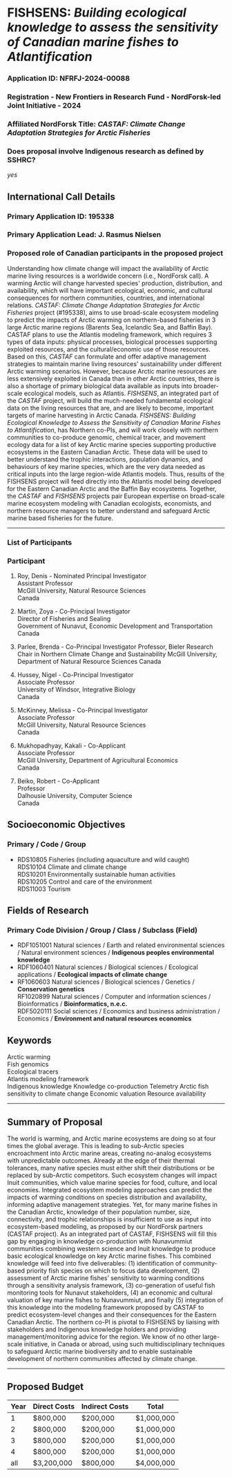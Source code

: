 # FISHSENS: _Building ecological knowledge to assess the sensitivity of Canadian marine fishes to Atlantification_
### Application ID: NFRFJ-2024-00088
### Registration - New Frontiers in Research Fund - NordForsk-led Joint Initiative - 2024

### Affiliated NordForsk Title: _CASTAF: Climate Change Adaptation Strategies for Arctic Fisheries_

### Does proposal involve Indigenous research as defined by SSHRC?
_yes_

## International Call Details

### Primary Application ID: 195338
### Primary Application Lead: J. Rasmus Nielsen
### Proposed role of Canadian participants in the proposed project
Understanding how climate change will impact the availability of Arctic marine living resources is a worldwide
concern (i.e., NordForsk call). A warming Arctic will change harvested species' production, distribution, and
availability, which will have important ecological, economic, and cultural consequences for northern
communities, countries, and international relations. _CASTAF: Climate Change Adaptation Strategies for Arctic
Fisheries_ project (#195338), aims to use broad-scale ecosystem modeling to predict the impacts of Arctic
warming on northern-based fisheries in 3 large Arctic marine regions (Barents Sea, Icelandic Sea, and Baffin
Bay). CASTAF plans to use the Atlantis modeling framework, which requires 3 types of data inputs: physical
processes, biological processes supporting exploited resources, and the cultural/economic use of those
resources. Based on this, _CASTAF_ can formulate and offer adaptive management strategies to maintain marine
living resources' sustainability under different Arctic warming scenarios. However, because Arctic marine
resources are less extensively exploited in Canada than in other Arctic countries, there is also a shortage of
primary biological data available as inputs into broader-scale ecological models, such as Atlantis. _FISHSENS_, an
integrated part of the _CASTAF_ project, will build the much-needed fundamental ecological data on the living
resources that are, and are likely to become, important targets of marine harvesting in Arctic Canada.
_FISHSENS: Building Ecological Knowledge to Assess the Sensitivity of Canadian Marine Fishes to Atlantification_,
has Northern co-PIs, and will work closely with northern communities to co-produce genomic, chemical tracer,
and movement ecology data for a list of key Arctic marine species supporting productive ecosystems in the
Eastern Canadian Arctic. These data will be used to better understand the trophic interactions, population
dynamics, and behaviours of key marine species, which are the very data needed as critical inputs into the
large region-wide Atlantis models. Thus, results of the FISHSENS project will feed directly into the Atlantis
model being developed for the Eastern Canadian Arctic and the Baffin Bay ecosystems. Together, the _CASTAF_
and _FISHSENS_ projects pair European expertise on broad-scale marine ecosystem modeling with Canadian
ecologists, economists, and northern resource managers to better understand and safeguard Arctic marine based
fisheries for the future.
***
### List of Participants

### Participant
1. Roy, Denis - Nominated Principal Investigator  
   Assistant Professor  
   McGill University, Natural Resource Sciences  
   Canada

2. Martin, Zoya - Co-Principal Investigator  
   Director of Fisheries and Sealing  
   Government of Nunavut, Economic Development and Transportation  
   Canada

3. Parlee, Brenda - Co-Principal Investigator
   Professor, Bieler Research Chair in Northern Climate Change and Sustainability
   McGill University, Department of Natural Resource Sciences
   Canada

4. Hussey, Nigel - Co-Principal Investigator  
   Associate Professor  
   University of Windsor, Integrative Biology  
   Canada

5. McKinney, Melissa - Co-Principal Investigator  
   Associate Professor  
   McGill University, Natural Resource Sciences  
   Canada

6. Mukhopadhyay, Kakali - Co-Applicant  
   Associate Professor  
   McGill University, Department of Agricultural Economics  
   Canada

7. Beiko, Robert - Co-Applicant  
   Professor  
   Dalhousie University, Computer Science  
   Canada

## Socioeconomic Objectives
### Primary / Code / Group
*  RDS10805   Fisheries (including aquaculture and wild caught)  
   RDS10104   Climate and climate change  
   RDS10201   Environmentally sustainable human activities  
   RDS10205   Control and care of the environment  
   RDS11003   Tourism

## Fields of Research
### Primary Code Division / Group / Class / Subclass (Field)
*   RDF1051001   Natural sciences / Earth and related environmental sciences / Natural environment sciences / **Indigenous peoples environmental knowledge**
*   RDF1060401   Natural sciences / Biological sciences / Ecological applications / **Ecological
impacts of climate change**  
*   RF1060603   Natural sciences / Biological sciences / Genetics / **Conservation genetics**  
   RF1020899   Natural sciences / Computer and information sciences / Bioinformatics /
**Bioinformatics, n.e.c.**  
   RDF5020111   Social sciences / Economics and business administration / Economics /
**Environment and natural resources economics**  

## Keywords
Arctic warming  
Fish genomics  
Ecological tracers  
Atlantis modeling framework  
Indigenous knowledge 
Knowledge co-production
Telemetry
Arctic fish sensitivity to climate change 
Economic valuation
Resource availability

***
## Summary of Proposal
The world is warming, and Arctic marine ecosystems are doing so at four times the global average. This is leading to sub-Arctic species encroachment into Arctic marine areas, creating no-analog ecosystems with unpredictable outcomes. Already at the edge of their thermal tolerances, many native species must either shift their distributions or be replaced by sub-Arctic competitors. Such ecosystem changes will impact Inuit communities, which value marine species for food, culture, and local economies. Integrated ecosystem modeling approaches can predict the impacts of warming conditions on species distribution and availability, informing adaptive  management strategies. Yet, for many marine fishes in the Canadian Arctic, knowledge of their population number, size, connectivity, and trophic relationships is insufficient to use as input into ecosystem-based modeling, as proposed by our NordForsk partners (CASTAF project). As an integrated part of CASTAF, FISHSENS will fill this gap by engaging in knowledge co-production with Nunavummiut
communities combining western science and Inuit knowledge to produce basic ecological knowledge on key Arctic marine fishes. This combined knowledge will feed into five deliverables: (1) identification of community-based priority fish species on which to focus data development, (2) assessment of Arctic marine fishes’ sensitivity to warming conditions through a sensitivity analysis framework, (3) co-generation of useful fish monitoring tools for Nunavut stakeholders, (4) an economic and cultural valuation of key marine fishes to Nunavummiut, and finally (5) integration of this knowledge into the modeling framework proposed by CASTAF to predict ecosystem-level changes and their consequences for the Eastern Canadian Arctic. The northern co-PI is pivotal to FISHSENS by liaising with stakeholders and Indigenous knowledge holders and providing management/monitoring advice for the region. We know of no other large-scale initiative, in Canada or abroad, using such multidisciplinary techniques to safeguard Arctic marine biodiversity and to enable sustainable development of northern communities affected by climate change.
***
## Proposed Budget
| Year |Direct Costs | Indirect Costs | Total |  
|------|---------------------|-----------------------|--------------|
| 1 | $800,000 | $200,000 | $1,000,000 |
| 2 | $800,000 | $200,000 | $1,000,000 |
| 3 | $800,000 | $200,000 | $1,000,000 |
| 4 | $800,000 | $200,000 | $1,000,000 |
| all | $3,200,000 | $800,000| $4,000,000 |
